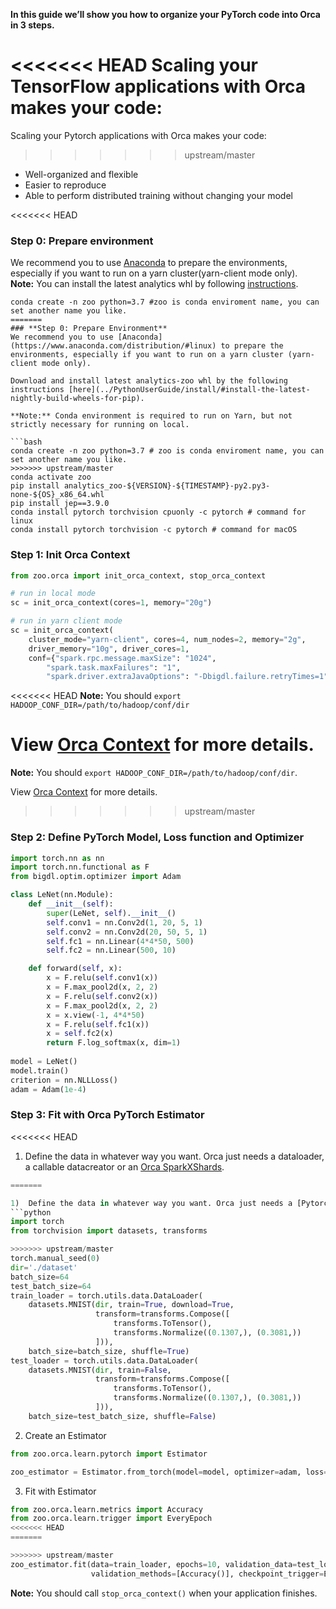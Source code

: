 
**In this guide we’ll show you how to organize your PyTorch code into Orca in 3 steps.**

<<<<<<< HEAD
Scaling your TensorFlow applications with Orca makes your code:
=======
Scaling your Pytorch applications with Orca makes your code:
>>>>>>> upstream/master

* Well-organized and flexible
* Easier to reproduce
* Able to perform distributed training without changing your model

<<<<<<< HEAD
### **Step 0: Prepare environment**
We recommend you to use [Anaconda](https://www.anaconda.com/distribution/#linux) to prepare the environments, especially if you want to run on a yarn cluster(yarn-client mode only).  
**Note:** You can install the latest analytics whl by following [instructions](../../#PythonUserGuide/install/#install-the-latest-nightly-build-wheels-for-pip).
```
conda create -n zoo python=3.7 #zoo is conda enviroment name, you can set another name you like.
=======
### **Step 0: Prepare Environment**
We recommend you to use [Anaconda](https://www.anaconda.com/distribution/#linux) to prepare the environments, especially if you want to run on a yarn cluster (yarn-client mode only).

Download and install latest analytics-zoo whl by the following instructions [here](../PythonUserGuide/install/#install-the-latest-nightly-build-wheels-for-pip).  

**Note:** Conda environment is required to run on Yarn, but not strictly necessary for running on local.

```bash
conda create -n zoo python=3.7 # zoo is conda enviroment name, you can set another name you like.
>>>>>>> upstream/master
conda activate zoo
pip install analytics_zoo-${VERSION}-${TIMESTAMP}-py2.py3-none-${OS}_x86_64.whl 
pip install jep==3.9.0
conda install pytorch torchvision cpuonly -c pytorch # command for linux
conda install pytorch torchvision -c pytorch # command for macOS
```

### **Step 1: Init Orca Context**
```python
from zoo.orca import init_orca_context, stop_orca_context

# run in local mode
sc = init_orca_context(cores=1, memory="20g")

# run in yarn client mode
sc = init_orca_context(
    cluster_mode="yarn-client", cores=4, num_nodes=2, memory="2g",
    driver_memory="10g", driver_cores=1,
    conf={"spark.rpc.message.maxSize": "1024",
        "spark.task.maxFailures": "1",
        "spark.driver.extraJavaOptions": "-Dbigdl.failure.retryTimes=1"})
```
<<<<<<< HEAD
**Note:** You should `export HADOOP_CONF_DIR=/path/to/hadoop/conf/dir` 

View [Orca Context](../../#Orca/context/) for more details.
=======
**Note:** You should `export HADOOP_CONF_DIR=/path/to/hadoop/conf/dir`. 

View [Orca Context](./context) for more details.
>>>>>>> upstream/master

### **Step 2: Define PyTorch Model, Loss function and Optimizer**
```python
import torch.nn as nn
import torch.nn.functional as F
from bigdl.optim.optimizer import Adam

class LeNet(nn.Module):
    def __init__(self):
        super(LeNet, self).__init__()
        self.conv1 = nn.Conv2d(1, 20, 5, 1)
        self.conv2 = nn.Conv2d(20, 50, 5, 1)
        self.fc1 = nn.Linear(4*4*50, 500)
        self.fc2 = nn.Linear(500, 10)

    def forward(self, x):
        x = F.relu(self.conv1(x))
        x = F.max_pool2d(x, 2, 2)
        x = F.relu(self.conv2(x))
        x = F.max_pool2d(x, 2, 2)
        x = x.view(-1, 4*4*50)
        x = F.relu(self.fc1(x))
        x = self.fc2(x)
        return F.log_softmax(x, dim=1)
        
model = LeNet()
model.train()
criterion = nn.NLLLoss()
adam = Adam(1e-4)
```

### **Step 3: Fit with Orca PyTorch Estimator**  
<<<<<<< HEAD

1)  Define the data in whatever way you want. Orca just needs a dataloader, a callable datacreator or an [Orca SparkXShards](../../#Orca/data/).
```python
=======

1)  Define the data in whatever way you want. Orca just needs a [Pytorch DataLoader](https://pytorch.org/docs/stable/data.html), a data creator function or [Orca SparkXShards](./data).
```python
import torch
from torchvision import datasets, transforms

>>>>>>> upstream/master
torch.manual_seed(0)
dir='./dataset'
batch_size=64
test_batch_size=64
train_loader = torch.utils.data.DataLoader(
    datasets.MNIST(dir, train=True, download=True,
                   transform=transforms.Compose([
                       transforms.ToTensor(),
                       transforms.Normalize((0.1307,), (0.3081,))
                   ])),
    batch_size=batch_size, shuffle=True)
test_loader = torch.utils.data.DataLoader(
    datasets.MNIST(dir, train=False,
                   transform=transforms.Compose([
                       transforms.ToTensor(),
                       transforms.Normalize((0.1307,), (0.3081,))
                   ])),
    batch_size=test_batch_size, shuffle=False) 
```

2)  Create an Estimator
```python
from zoo.orca.learn.pytorch import Estimator 

zoo_estimator = Estimator.from_torch(model=model, optimizer=adam, loss=criterion, backend="bigdl") 
```

3)  Fit with Estimator

```python
from zoo.orca.learn.metrics import Accuracy
from zoo.orca.learn.trigger import EveryEpoch 
<<<<<<< HEAD
=======

>>>>>>> upstream/master
zoo_estimator.fit(data=train_loader, epochs=10, validation_data=test_loader,
                  validation_methods=[Accuracy()], checkpoint_trigger=EveryEpoch()) 
```

**Note:** You should call `stop_orca_context()` when your application finishes.
